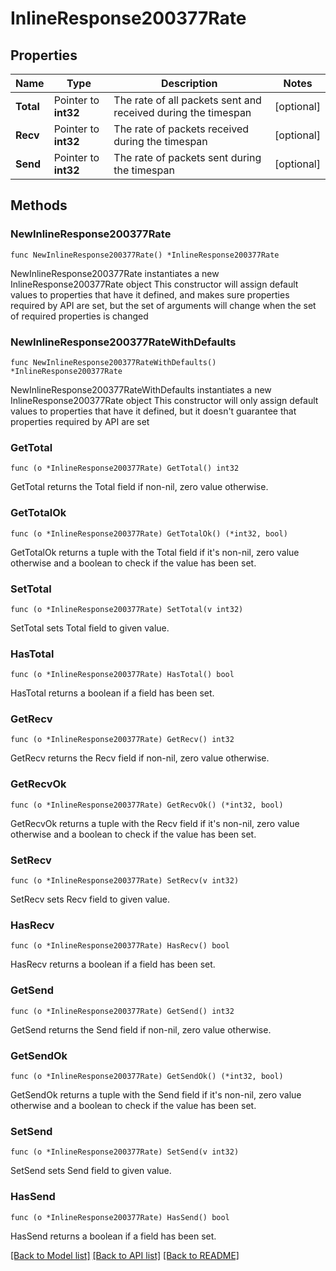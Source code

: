 # InlineResponse200377Rate

## Properties

Name | Type | Description | Notes
------------ | ------------- | ------------- | -------------
**Total** | Pointer to **int32** | The rate of all packets sent and received during the timespan | [optional] 
**Recv** | Pointer to **int32** | The rate of packets received during the timespan | [optional] 
**Send** | Pointer to **int32** | The rate of packets sent during the timespan | [optional] 

## Methods

### NewInlineResponse200377Rate

`func NewInlineResponse200377Rate() *InlineResponse200377Rate`

NewInlineResponse200377Rate instantiates a new InlineResponse200377Rate object
This constructor will assign default values to properties that have it defined,
and makes sure properties required by API are set, but the set of arguments
will change when the set of required properties is changed

### NewInlineResponse200377RateWithDefaults

`func NewInlineResponse200377RateWithDefaults() *InlineResponse200377Rate`

NewInlineResponse200377RateWithDefaults instantiates a new InlineResponse200377Rate object
This constructor will only assign default values to properties that have it defined,
but it doesn't guarantee that properties required by API are set

### GetTotal

`func (o *InlineResponse200377Rate) GetTotal() int32`

GetTotal returns the Total field if non-nil, zero value otherwise.

### GetTotalOk

`func (o *InlineResponse200377Rate) GetTotalOk() (*int32, bool)`

GetTotalOk returns a tuple with the Total field if it's non-nil, zero value otherwise
and a boolean to check if the value has been set.

### SetTotal

`func (o *InlineResponse200377Rate) SetTotal(v int32)`

SetTotal sets Total field to given value.

### HasTotal

`func (o *InlineResponse200377Rate) HasTotal() bool`

HasTotal returns a boolean if a field has been set.

### GetRecv

`func (o *InlineResponse200377Rate) GetRecv() int32`

GetRecv returns the Recv field if non-nil, zero value otherwise.

### GetRecvOk

`func (o *InlineResponse200377Rate) GetRecvOk() (*int32, bool)`

GetRecvOk returns a tuple with the Recv field if it's non-nil, zero value otherwise
and a boolean to check if the value has been set.

### SetRecv

`func (o *InlineResponse200377Rate) SetRecv(v int32)`

SetRecv sets Recv field to given value.

### HasRecv

`func (o *InlineResponse200377Rate) HasRecv() bool`

HasRecv returns a boolean if a field has been set.

### GetSend

`func (o *InlineResponse200377Rate) GetSend() int32`

GetSend returns the Send field if non-nil, zero value otherwise.

### GetSendOk

`func (o *InlineResponse200377Rate) GetSendOk() (*int32, bool)`

GetSendOk returns a tuple with the Send field if it's non-nil, zero value otherwise
and a boolean to check if the value has been set.

### SetSend

`func (o *InlineResponse200377Rate) SetSend(v int32)`

SetSend sets Send field to given value.

### HasSend

`func (o *InlineResponse200377Rate) HasSend() bool`

HasSend returns a boolean if a field has been set.


[[Back to Model list]](../README.md#documentation-for-models) [[Back to API list]](../README.md#documentation-for-api-endpoints) [[Back to README]](../README.md)



